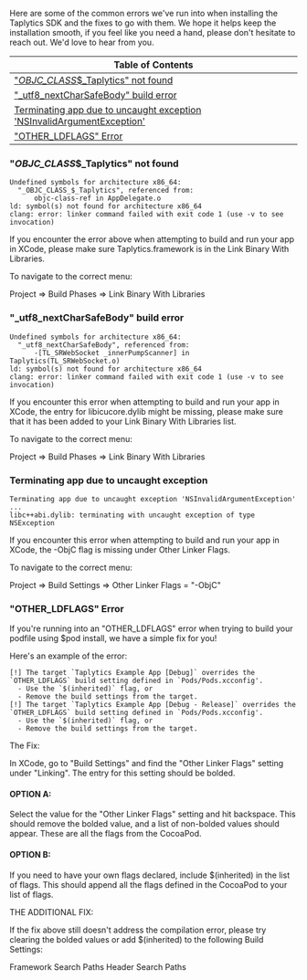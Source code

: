 Here are some of the common errors we've run into when installing the Taplytics SDK and the fixes to go with them. We hope it helps keep the installation smooth, if you feel like you need a hand, please don't hesitate to reach out. We'd love to hear from you.

| Table of Contents |
| ----------------- |
| ["_OBJC_CLASS_$_Taplytics" not found](#objc_class_taplytics-not-found) |
| ["_utf8_nextCharSafeBody" build error](#_utf8_nextcharsafebody-build-error) |
| [Terminating app due to uncaught exception 'NSInvalidArgumentException'](#terminating-app-due-to-uncaught-exception) |
| ["OTHER_LDFLAGS" Error](#other_ldflags-error) |


### "_OBJC_CLASS_$_Taplytics" not found

```
Undefined symbols for architecture x86_64:
  "_OBJC_CLASS_$_Taplytics", referenced from:
      objc-class-ref in AppDelegate.o
ld: symbol(s) not found for architecture x86_64
clang: error: linker command failed with exit code 1 (use -v to see invocation)
```

If you encounter the error above when attempting to build and run your app in XCode, please make sure Taplytics.framework is in the Link Binary With Libraries.

To navigate to the correct menu:

Project => Build Phases => Link Binary With Libraries


### "_utf8_nextCharSafeBody" build error

```
Undefined symbols for architecture x86_64:
  "_utf8_nextCharSafeBody", referenced from:
      -[TL_SRWebSocket _innerPumpScanner] in Taplytics(TL_SRWebSocket.o)
ld: symbol(s) not found for architecture x86_64
clang: error: linker command failed with exit code 1 (use -v to see invocation)
```

If you encounter this error when attempting to build and run your app in XCode, the entry for libicucore.dylib might be missing, please make sure that it has been added to your Link Binary With Libraries list.

To navigate to the correct menu:

Project => Build Phases => Link Binary With Libraries


### Terminating app due to uncaught exception

```
Terminating app due to uncaught exception 'NSInvalidArgumentException'
...
libc++abi.dylib: terminating with uncaught exception of type NSException
```

If you encounter this error when attempting to build and run your app in XCode, the -ObjC flag is missing under Other Linker Flags.

To navigate to the correct menu:

Project => Build Settings => Other Linker Flags = "-ObjC"


### "OTHER_LDFLAGS" Error

If you're running into an "OTHER_LDFLAGS" error when trying to build your podfile using $pod install, we have a simple fix for you!

Here's an example of the error:

```
[!] The target `Taplytics Example App [Debug]` overrides the `OTHER_LDFLAGS` build setting defined in `Pods/Pods.xcconfig'.
  - Use the `$(inherited)` flag, or
  - Remove the build settings from the target.
[!] The target `Taplytics Example App [Debug - Release]` overrides the `OTHER_LDFLAGS` build setting defined in `Pods/Pods.xcconfig'.
  - Use the `$(inherited)` flag, or
  - Remove the build settings from the target.
```

The Fix:

In XCode, go to "Build Settings" and find the "Other Linker Flags" setting under "Linking". The entry for this setting should be bolded.




#### OPTION A:

Select the value for the "Other Linker Flags" setting and hit backspace. This should remove the bolded value, and a list of non-bolded values should appear. These are all the flags from the CocoaPod.

#### OPTION B:

If you need to have your own flags declared, include $(inherited) in the list of flags. This should append all the flags defined in the CocoaPod to your list of flags.

THE ADDITIONAL FIX:

If the fix above still doesn't address the compilation error, please try clearing the bolded values or add $(inherited) to the following Build Settings:

Framework Search Paths
Header Search Paths
